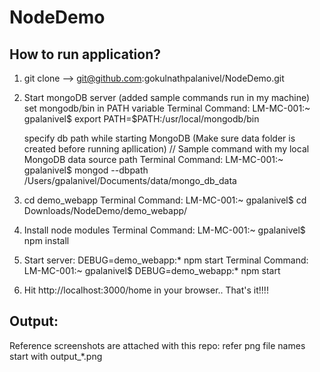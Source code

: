 # NodeDemo

How to run application?
-----------------------
1. git clone --> git@github.com:gokulnathpalanivel/NodeDemo.git
2. Start mongoDB server (added sample commands run in my machine)
    set mongodb/bin in PATH variable
      Terminal Command: LM-MC-001:~ gpalanivel$ export PATH=$PATH:/usr/local/mongodb/bin

    specify db path while starting MongoDB (Make sure data folder is created before running apllication)
      // Sample command with my local MongoDB data source path
      Terminal Command: LM-MC-001:~ gpalanivel$ mongod --dbpath /Users/gpalanivel/Documents/data/mongo_db_data
      
3. cd demo_webapp
    Terminal Command: LM-MC-001:~ gpalanivel$ cd Downloads/NodeDemo/demo_webapp/
4. Install node modules
    Terminal Command: LM-MC-001:~ gpalanivel$ npm install
5. Start server: DEBUG=demo_webapp:* npm start
    Terminal Command: LM-MC-001:~ gpalanivel$ DEBUG=demo_webapp:* npm start
6. Hit http://localhost:3000/home in your browser.. That's it!!!!

Output:
-------
  Reference screenshots are attached with this repo: refer png file names start with output_*.png
